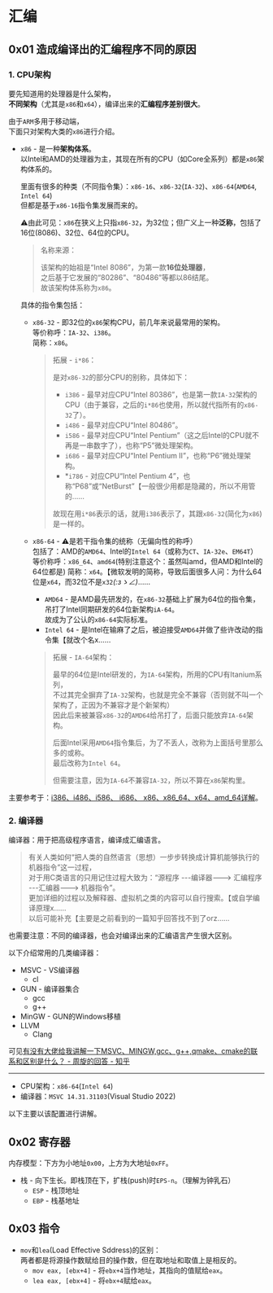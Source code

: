 # 汇编

## 0x01 造成编译出的汇编程序不同的原因

### 1. CPU架构

要先知道用的处理器是什么架构，  
**不同架构**（尤其是`x86`和`x64`），编译出来的**汇编程序差别很大**。

由于`ARM`多用于移动端，  
下面只对架构大类的`x86`进行介绍。

* `x86` - 是一种**架构体系**。  
  以Intel和AMD的处理器为主，其现在所有的CPU（如Core全系列）都是`x86`架构体系的。

  里面有很多的种类（不同指令集）：`x86-16`、`x86-32`(`IA-32`)、`x86-64`(`AMD64`, `Intel 64`)  
  但都是基于`x86-16`指令集发展而来的。

  ⚠由此可见：`x86`在狭义上只指`x86-32`，为32位；但广义上一种**泛称**，包括了16位(8086)、32位、64位的CPU。
  > 名称来源：
  >
  > 该架构的始祖是“Intel 8086”，为第一款**16位处理器**，  
  > 之后基于它发展的“80286”、“80486”等都以86结尾。  
  > 故该架构体系称为`x86`。

  具体的指令集包括：

  * `x86-32` - 即32位的`x86`架构CPU，前几年来说最常用的架构。  
    等价称呼：`IA-32`、`i386`。  
    简称：`x86`。
    > 拓展 - `i*86`：
    >
    > 是对`x86-32`的部分CPU的别称，具体如下：
    >
    > * `i386` - 最早对应CPU“Intel 80386”，也是第一款`IA-32`架构的CPU（由于兼容，之后的`i*86`也使用，所以就代指所有的`x86-32`了）。
    > * `i486` - 最早对应CPU“Intel 80486”。
    > * `i586` - 最早对应CPU“Intel Pentium”（这之后Intel的CPU就不再是一串数字了），也称“P5”微处理架构。
    > * `i686` - 最早对应CPU“Intel Pentium II”，也称“P6”微处理架构。
    > * *`i786` - 对应CPU“Intel Pentium 4”，也称“P68”或“NetBurst”【一般很少用都是隐藏的，所以不用管的……
    >
    > 故现在用`i*86`表示的话，就用`i386`表示了，其跟`x86-32`(简化为`x86`)是一样的。

  * `x86-64` - ⚠是若干指令集的统称（无偏向性的称呼）  
    包括了：AMD的`AMD64`、Intel的`Intel 64`（或称为`CT`、`IA-32e`、`EM64T`）  
    等价称呼：`x86_64`、`amd64`(特别注意这个：虽然叫amd，但AMD和Intel的64位都是)
    简称：`x64`。【微软发明的简称，导致后面很多人问：为什么64位是`x64`，而32位不是`x32`_(:зゝ∠)_……
    * `AMD64` - 是AMD最先研发的，在`x86-32`基础上扩展为64位的指令集，吊打了Intel同期研发的64位新架构`iA-64`。  
      故成为了公认的`x86-64`实际标准。
    * `Intel 64` - 是Intel在输麻了之后，被迫接受`AMD64`并做了些许改动的指令集【就改个名x……
    > 拓展 - `IA-64`架构：
    >
    > 最早的64位是Intel研发的，为`IA-64`架构，所用的CPU有Itanium系列，  
    > 不过其完全摒弃了`IA-32`架构，也就是完全不兼容（否则就不叫一个架构了，正因为不兼容才是个新架构）  
    > 因此后来被兼容`x86-32`的`AMD64`给吊打了，后面只能放弃`IA-64`架构。
    >
    > 后面Intel采用`AMD64`指令集后，为了不丢人，改称为上面括号里那么多的或称。  
    > 最后改称为`Intel 64`。
    >
    > 但需要注意，因为`IA-64`不兼容`IA-32`，所以不算在`x86`架构里。

主要参考于：[i386、i486、i586、 i686、 x86、x86_64、x64、amd_64详解](https://www.jianshu.com/p/70872b91ab46?utm_campaign=haruki&utm_content=note&utm_medium=writer_share&utm_source=weibo)。

### 2. 编译器

编译器：用于把高级程序语言，编译成汇编语言。

> 有关人类如何“把人类的自然语言（思想）一步步转换成计算机能够执行的机器指令”这一过程，  
> 对于用C类语言的只用记住过程大致为：“源程序 ---编译器---> 汇编程序 ---汇编器---> 机器指令”。  
> 更加详细的过程以及解释器、虚拟机之类的内容可以自行搜索。【或自学编译原理x……  
> 以后可能补充【主要是之前看到的一篇知乎回答找不到了orz……

也需要注意：不同的编译器，也会对编译出来的汇编语言产生很大区别。

以下介绍常用的几类编译器：

* MSVC - VS编译器
  * cl
* GUN - 编译器集合
  * gcc
  * g++
* MinGW - GUN的Windows移植
* LLVM
  * Clang

可见[有没有大佬给我讲解一下MSVC、MINGW,gcc、g++,qmake、cmake的联系和区别是什么？ - 周旋的回答 - 知乎](https://www.zhihu.com/question/333560253/answer/2282723843)

---

* CPU架构：`x86-64`(`Intel 64`)
* 编译器：`MSVC 14.31.31103`(Visual Studio 2022)

以下主要以该配置进行讲解。

## 0x02 寄存器

内存模型：下方为小地址`0x00`，上方为大地址`0xFF`。

* 栈 - 向下生长。即栈顶在下，扩栈(push)时`EPS-n`。（理解为钟乳石）
  * `ESP` - 栈顶地址
  * `EBP` - 栈基地址

## 0x03 指令

* `mov`和`lea`(Load Effective Sddress)的区别：  
  两者都是将源操作数赋给目的操作数，但在取地址和取值上是相反的。
  * `mov eax, [ebx+4]` - 将`ebx+4`当作地址，其指向的值赋给`eax`。
  * `lea eax, [ebx+4]` - 将`ebx+4`赋给`eax`。
